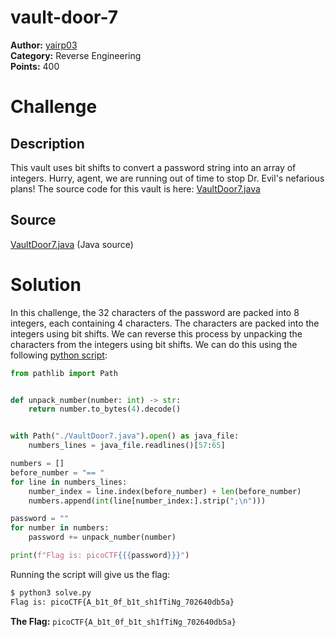 # vault-door-7

**Author:** [yairp03](https://github.com/yairp03)  
**Category:** Reverse Engineering  
**Points:** 400

# Challenge

## Description

This vault uses bit shifts to convert a password string into an array of integers. Hurry, agent, we are running out of time to stop Dr. Evil's nefarious plans! The source code for this vault is here: [VaultDoor7.java](./VaultDoor7.java)

## Source

[VaultDoor7.java](./VaultDoor7.java) (Java source)

# Solution

In this challenge, the 32 characters of the password are packed into 8 integers, each containing 4 characters. The characters are packed into the integers using bit shifts. We can reverse this process by unpacking the characters from the integers using bit shifts. We can do this using the following [python script](./solve.py):

```python
from pathlib import Path


def unpack_number(number: int) -> str:
    return number.to_bytes(4).decode()


with Path("./VaultDoor7.java").open() as java_file:
    numbers_lines = java_file.readlines()[57:65]

numbers = []
before_number = "== "
for line in numbers_lines:
    number_index = line.index(before_number) + len(before_number)
    numbers.append(int(line[number_index:].strip(";\n")))

password = ""
for number in numbers:
    password += unpack_number(number)

print(f"Flag is: picoCTF{{{password}}}")
```

Running the script will give us the flag:

```bash
$ python3 solve.py
Flag is: picoCTF{A_b1t_0f_b1t_sh1fTiNg_702640db5a}
```

**The Flag:** `picoCTF{A_b1t_0f_b1t_sh1fTiNg_702640db5a}`
